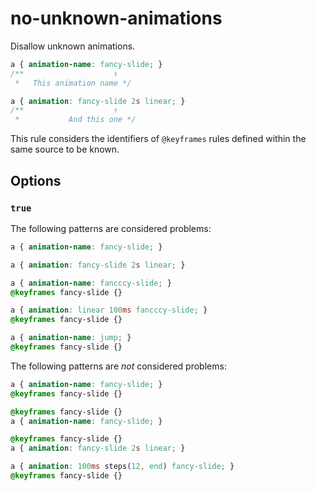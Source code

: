 # no-unknown-animations

Disallow unknown animations.

<!-- prettier-ignore -->
```css
a { animation-name: fancy-slide; }
/**                    ↑
 *   This animation name */

a { animation: fancy-slide 2s linear; }
/**                    ↑
 *           And this one */
```

This rule considers the identifiers of `@keyframes` rules defined within the same source to be known.

## Options

### `true`

The following patterns are considered problems:

<!-- prettier-ignore -->
```css
a { animation-name: fancy-slide; }
```

<!-- prettier-ignore -->
```css
a { animation: fancy-slide 2s linear; }
```

<!-- prettier-ignore -->
```css
a { animation-name: fancccy-slide; }
@keyframes fancy-slide {}
```

<!-- prettier-ignore -->
```css
a { animation: linear 100ms fancccy-slide; }
@keyframes fancy-slide {}
```

<!-- prettier-ignore -->
```css
a { animation-name: jump; }
@keyframes fancy-slide {}
```

The following patterns are _not_ considered problems:

<!-- prettier-ignore -->
```css
a { animation-name: fancy-slide; }
@keyframes fancy-slide {}
```

<!-- prettier-ignore -->
```css
@keyframes fancy-slide {}
a { animation-name: fancy-slide; }
```

<!-- prettier-ignore -->
```css
@keyframes fancy-slide {}
a { animation: fancy-slide 2s linear; }
```

<!-- prettier-ignore -->
```css
a { animation: 100ms steps(12, end) fancy-slide; }
@keyframes fancy-slide {}
```

